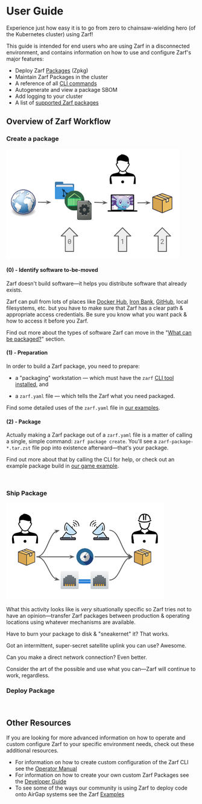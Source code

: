 # User Guide

Experience just how easy it is to go from zero to chainsaw-wielding hero (of the Kubernetes cluster) using Zarf!

This guide is intended for end users who are using Zarf in a disconnected environment, and contains information on how to use and configure Zarf's major features:

- Deploy Zarf [Packages](2-zarf-packages/1-zarf-packages.md) (Zpkg)
- Maintain Zarf Packages in the cluster
- A reference of all [CLI commands](1-the-zarf-cli/100-cli-commands/zarf.md)
- Autogenerate and view a package SBOM
- Add logging to your cluster
- A list of [supported Zarf packages](2-zarf-packages/1-zarf-packages.md)

## Overview of Zarf Workflow

### Create a package

<a href="../.images/what-is-zarf/build-the-package.png">
  <img alt="how it works" src="../.images/what-is-zarf/build-the-package.png" height="290" />
</a>

#### (0) - Identify software to-be-moved

Zarf doesn't build software&mdash;it helps you distribute software that already exists.

Zarf can pull from lots of places like [Docker Hub](https://hub.docker.com/), [Iron Bank](https://p1.dso.mil/products/iron-bank), [GitHub](https://github.com/), local filesystems, etc. but you have to make sure that Zarf has a clear path & appropriate access credentials. Be sure you know what you want pack & how to access it before you Zarf.

Find out more about the types of software Zarf can move in the "[What can be packaged?](#what-can-be-packaged)" section.

#### (1) - Preparation

In order to build a Zarf package, you need to prepare:

- a "packaging" workstation &mdash; which must have the `zarf` [CLI tool installed](../3-getting-started.md#installing-zarf), and

- a `zarf.yaml` file &mdash; which tells the Zarf what you need packaged.

Find some detailed uses of the `zarf.yaml` file in [our examples](../../examples/).

#### (2) - Package

Actually making a Zarf package out of a `zarf.yaml` file is a matter of calling a single, simple command: `zarf package create`. You'll see a `zarf-package-*.tar.zst` file pop into existence afterward&mdash;that's your package.

Find out more about that by calling the CLI for help, or check out an example package build in [our game example](../../examples/game#package-the-game).

&nbsp;

### Ship Package

<a href="../.images/what-is-zarf/ship-the-package.png">
  <img alt="how it works" src="../.images/what-is-zarf/ship-the-package.png" height="255" />
</a>

What this activity looks like is _very_ situationally specific so Zarf tries not to have an opinion&mdash;transfer Zarf packages between production & operating locations using whatever mechanisms are available.

Have to burn your package to disk & "sneakernet" it? That works.

Got an intermittent, super-secret satellite uplink you can use? Awesome.

Can you make a direct network connection? Even better.

Consider the art of the possible and use what you can&mdash;Zarf will continue to work, regardless.

### Deploy Package

&nbsp;

## Other Resources

If you are looking for more advanced information on how to operate and custom configure Zarf to your specific environment needs, check out these additional resources.

- For information on how to create custom configuration of the Zarf CLI see the [Operator Manual](../5-operator-manual/_category_.json)
- For information on how to create your own custom Zarf Packages see the [Developer Guide](../6-developer-guide/1-contributor-guide.md)
- To see some of the ways our community is using Zarf to deploy code onto AirGap systems see the Zarf [Examples](../../examples/README.md)
